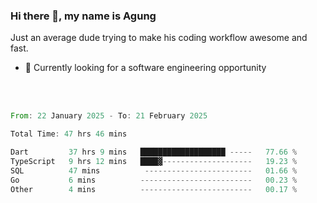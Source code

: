 ### Hi there 👋, my name is Agung
Just an average dude trying to make his coding workflow awesome and fast.

<!--
**agungfir98/agungfir98** is a ✨ _special_ ✨ repository because its `README.md` (this file) appears on your GitHub profile.
-->

- 🔭 Currently looking for a software engineering opportunity
<br/>
<br/>
<!--START_SECTION:waka-->

```rust
From: 22 January 2025 - To: 21 February 2025

Total Time: 47 hrs 46 mins

Dart         37 hrs 9 mins   ███████████████████ -----   77.66 %
TypeScript   9 hrs 12 mins   ████▓--------------------   19.23 %
SQL          47 mins          ------------------------   01.66 %
Go           6 mins          -------------------------   00.23 %
Other        4 mins          -------------------------   00.17 %
```

<!--END_SECTION:waka-->
